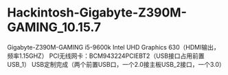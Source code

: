 # Hackintosh-Gigabyte-Z390M-GAMING_10.15.7
Gigabyte-Z390M-GAMING
i5-9600k
Intel UHD Graphics 630（HDMI输出，频率1.15GHZ）
PCI无线网卡：BCM943224PCIEBT2（USB接口占用前置USB_1）
USB定制完成（两个前置USB口，一个2.0接主板USB_2接口，一个3.0）
  

